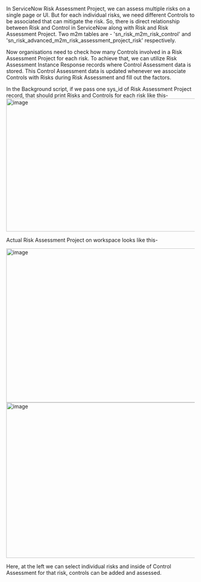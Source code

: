 In ServiceNow Risk Assessment Project, we can assess multiple risks on a single page or UI.
But for each individual risks, we need different Controls to be associated that can mitigate the risk.
So, there is direct relationship between Risk and Control in ServiceNow along with Risk and Risk Assessment Project.
Two m2m tables are - 'sn_risk_m2m_risk_control' and 'sn_risk_advanced_m2m_risk_assessment_project_risk' respectively.

Now organisations need to check how many Controls involved in a Risk Assessment Project for each risk.
To achieve that, we can utilize Risk Assessment Instance Response records where Control Assessment data is stored.
This Control Assessment data is updated whenever we associate Controls with Risks during Risk Assessment and fill out the factors.

In the Background script, if we pass one sys_id of Risk Assessment Project record, that should print Risks and Controls for each risk like this-
<img width="767" height="356" alt="image" src="https://github.com/user-attachments/assets/56e2a719-b767-456d-959d-e84457d31c44" />

Actual Risk Assessment Project on workspace looks like this-

<img width="922" height="412" alt="image" src="https://github.com/user-attachments/assets/c102d444-922b-44ec-9cb4-4a4ae13db4c7" />

<img width="920" height="416" alt="image" src="https://github.com/user-attachments/assets/48f8d6b1-bb25-4d5c-875c-ca49bd6660a8" />

Here, at the left we can select individual risks and inside of Control Assessment for that risk, controls can be added and assessed.
